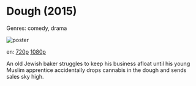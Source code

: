 # Dough (2015)

Genres: comedy, drama

![poster](http://image.tmdb.org/t/p/w500/bSSycWRcs7MK8bW9CQxJk0izmxP.jpg)

en:
  [720p](magnet:?xt=urn:btih:7B4E6F20FC1816944274900636C076D8CED0DD31&tr=udp://glotorrents.pw:6969/announce&tr=udp://tracker.opentrackr.org:1337/announce&tr=udp://torrent.gresille.org:80/announce&tr=udp://tracker.openbittorrent.com:80&tr=udp://tracker.coppersurfer.tk:6969&tr=udp://tracker.leechers-paradise.org:6969&tr=udp://p4p.arenabg.ch:1337&tr=udp://tracker.internetwarriors.net:1337)
  [1080p](magnet:?xt=urn:btih:2AF30A47138E623188C1677D63EEB059F54E8B9D&tr=udp://glotorrents.pw:6969/announce&tr=udp://tracker.opentrackr.org:1337/announce&tr=udp://torrent.gresille.org:80/announce&tr=udp://tracker.openbittorrent.com:80&tr=udp://tracker.coppersurfer.tk:6969&tr=udp://tracker.leechers-paradise.org:6969&tr=udp://p4p.arenabg.ch:1337&tr=udp://tracker.internetwarriors.net:1337)
  


An old Jewish baker struggles to keep his business afloat until his young Muslim apprentice accidentally drops cannabis in the dough and sends sales sky high.